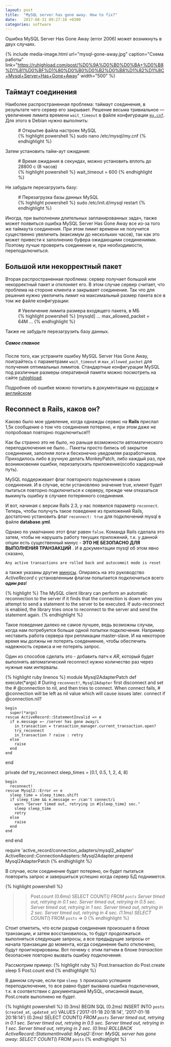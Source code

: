 ```yaml
---
layout: post
title:  "MySQL server has gone away. How to fix?"
date:   2017-08-31 09:27:16 +0300
categories: software
---
```


Ошибка MySQL Server Has Gone Away (error 2006) может возникнуть в двух случаях.

{% include media-image.html url="mysql-gone-away.jpg" caption="Схема работы" link="https://ruhighload.com/post/%D0%9A%D0%B0%D0%BA+%D0%B8%D1%81%D0%BF%D1%80%D0%B0%D0%B2%D0%B8%D1%82%D1%8C+Mysql+Server+Has+Gone+Away" width="500" %}

## Таймаут соединения

Наиболее распространенная проблема: таймаут соединения, в результате чего сервер его закрывает. Решение весьма тривиальное — увеличение лимита времени `wait_timeout` в файле конфигурации [`my.cnf`](https://ruhighload.com/post/my.cnf). Для этого в Debian нужно выполнить:
<figure>
    <figcaption># Открытие файла настроек MySQL</figcaption>
    {% highlight powershell %}
    sudo nano 
    /etc/mysql/my.cnf
    {% endhighlight %}
</figure>

Затем установить тайм-аут ожидания:

<figure>
    <figcaption># Время ожидания в секундах, можно установить вплоть до 28800 с (8 часов)</figcaption>
    {% highlight powershell %}
    wait_timeout = 600
   {% endhighlight %}
</figure>

Не забудьте перезагрузить базу:

<figure>
    <figcaption># Перезагрузка базы данных MySQL</figcaption>
    {% highlight powershell %}
    sudo /etc/init.d/mysql restart 
   {% endhighlight %}
</figure>

Иногда, при выполнении длительных запланированных задач, также может появиться ошибка MySQL Server Has Gone Away все из-за того же таймаута соединения. При этом лимит времени не получится существенно увеличить (максимум до нескольких часов), так как это может привести к заполнению буфера ожидающими соединениями. Поэтому лучше проверить соединение и, при необходимости, переподключиться.

## Большой или некорректный пакет

Вторая распространенная проблема: сервер получает большой или некорректный пакет и отклоняет его. В этом случае сервер считает, что проблема на стороне клиента и закрывает соединение. Так что для решения нужно увеличить лимит на максимальный размер пакета все в том же файле конфигурации:
<figure>
    <figcaption># Увеличение лимита размера входящего пакета, в МБ</figcaption>
    {% highlight powershell %}
    [mysqld]
    ...
    max_allowed_packet = 64M
    …
   {% endhighlight %}
</figure>
Также не забудьте перезагрузить базу данных.

##### Самое главное

После того, как устраните ошибку MySQL Server Has Gone Away, поиграйтесь с параметрами `wait_timeout` и `max_allowed_packet` для получения оптимальных лимитов. Стандартные конфигурации MySQL под различные размеры оперативной памяти можно посмотреть на сайте [ruhighload](https://ruhighload.com/post/my.cnf). 

Подробнее об ошибке можно почитать в документации на [русском](http://www.mysql.ru/docs/man/Gone_away.html) и [английском](https://dev.mysql.com/doc/refman/5.7/en/gone-away.html)


## Reconnect в Rails, каков он?

 Каково было мое удивление, когда однажды сервис на **Rails** прислал 1,5к сообщение о том что соединения потеряно, и при этом даже не попробовал повторно подключиться!!!
 
 Как бы странно это не было, но раньше возможности автоматического переподключения не было... Пакеты просто бились об закрытое соединения, заполняя логи и бесконечно уведомляя разработчиков. Приходилось либо в ручную делать MonkeyPatch, либо каждый раз, при возникновении ошибки, перезапускать приложение(особо хардкорный путь).

MySQL поддерживает флаг повторного подключения в своих соединения. И в случае, если установлено значение true, клиент будет пытаться повторно подключиться к серверу, прежде чем отказаться выкинуть ошибку в случаее потерянного соединения. 

И вот, начиная с версии Rails 2.3, у нас появился параметр `reconnect`. Теперь, чтобы получуть такое поведение из приложений Rails, достаточно установить флаг `reconnect: true` для подключений mysql в файле **database.yml**.

Однако по умалчанию этот флаг равен `false`. Команда Rails cделала это затем, чтобы
не нарушать работу текущих приложений, т.к. у данной опции есть существенный минус - **ЭТО НЕ БЕЗОПАСНО ДЛЯ ВЫПОЛНЕНИЯ ТРАНЗАКЦИЙ** . И в документации mysql об этом явно сказано,

``` Any active transactions are rolled back and autocommit mode is reset ```
 
 а также указаны другие [минусы](https://dev.mysql.com/doc/refman/5.7/en/c-api-auto-reconnect.html). Опираясь на это руководство *ActiveRecord* с установленным флагом попытается подключиться всего  ***один раз***!
 
{% highlight %}
The MySQL client library can perform an automatic reconnection to the server if it finds that the connection is down when you attempt to send a statement to the server to be executed. If auto-reconnect is enabled, the library tries once to reconnect to the server and send the statement again.
{% endhighlight %}

Такое поведение далеко не самое лучшее, ведь возможны случаи, когда нам потребуется больше одной попытки подключения. Например неставить работа сервера при репликации master-slave. И на некоторое время мы должны не потерять соедениение, чтобы обеспечить надежность сервиса и не потерять запрос.

Один из способов сделать это - добавить патч к *AR*, который будет выполнять автоматический reconnect нужно количество раз через нужные нам интервалы.

{% highlight ruby linenos %}
module Mysql2AdapterPatch
  def execute(*args)
    # During `reconnect!`, `Mysql2Adapter` first disconnect and set the
    # @connection to nil, and then tries to connect. When connect fails,
    # @connection will be left as nil value which will cause issues later.
    connect if @connection.nil?

    begin
      super(*args)
    rescue ActiveRecord::StatementInvalid => e
      if e.message =~ /server has gone away/i
        in_transaction = transaction_manager.current_transaction.open?
        try_reconnect
        in_transaction ? raise : retry
      else
        raise
      end
    end
  end

  private
  def try_reconnect
    sleep_times = [0.1, 0.5, 1, 2, 4, 8]

    begin
      reconnect!
    rescue Mysql2::Error => e
      sleep_time = sleep_times.shift
      if sleep_time && e.message =~ /can't connect/i
        warn "Server timed out, retrying in #{sleep_time} sec."
        sleep sleep_time
        retry
      else
        raise
      end
    end
  end
end

require 'active_record/connection_adapters/mysql2_adapter'
ActiveRecord::ConnectionAdapters::Mysql2Adapter.prepend Mysql2AdapterPatch
{% endhighlight %}

В случае, если соединение будет потеряно, он будет пытаться повторить запрос и завершиться успешно когда сервер БД поднимется.

{% highlight powershell %}
>> Post.count
   (0.6ms)  SELECT COUNT(*) FROM `posts`
Server timed out, retrying in 0.1 sec.
Server timed out, retrying in 0.5 sec.
Server timed out, retrying in 1 sec.
Server timed out, retrying in 2 sec.
Server timed out, retrying in 4 sec.
   (1.1ms)  SELECT COUNT(*) FROM `posts`
=> 0
{% endhighlight %}

Стоит отметить, что если разрыв соединения произошел в блоке транзакции, и затем восстановилось, то будут продолжаться выполняться следующие запросы, а все предыдущие запросы от начала транзакции до момента, когда соединение было отключено, будут проигнорированы. Вот почему с этим патчем в блоке *transaction* безопаснее повторно вызвать ошибку подключения.

Рассмотрим пример:
{% highlight ruby %}
Post.transaction do
  Post.create
  sleep 5
  Post.count
end
{% endhighlight %}

В данном случае, если при `sleep 5` произошло успешное переподключение, то все равно будет вызвана ошибка подключения, т.к. в соответствии с документацией MySQL, описанной выше, Post.create выполнено не будет.

{% highlight powershell %}
   (0.3ms)  BEGIN
  SQL (0.2ms)  INSERT INTO `posts` (`created_at`, `updated_at`) VALUES ('2017-01-18 20:18:14', '2017-01-18 20:18:14')
   (0.2ms)  SELECT COUNT(*) FROM `posts`
Server timed out, retrying in 0.1 sec.
Server timed out, retrying in 0.5 sec.
Server timed out, retrying in 1 sec.
Server timed out, retrying in 2 sec.
   (0.1ms)  ROLLBACK
ActiveRecord::StatementInvalid: Mysql2::Error: MySQL server has gone away: SELECT COUNT(*) FROM `posts`
{% endhighlight %}